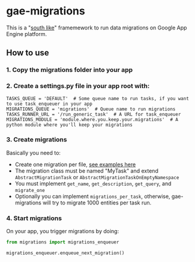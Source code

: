 gae-migrations
==============

This is a "[south like](http://south.readthedocs.org/en/latest)" framemework to run data migrations on Google App Engine platform.

## How to use

### 1. Copy the migrations folder into your app

### 2. Create a settings.py file in your app root with:

```
TASKS_QUEUE = 'DEFAULT'  # Some queue name to run tasks, if you want to use task_enqueuer in your app
MIGRATIONS_QUEUE = 'migrations'  # Queue name to run migrations
TASKS_RUNNER_URL = '/run_generic_task'  # A URL for task_enqueuer
MIGRATIONS_MODULE = 'module.where.you.keep.your.migrations'  # A python module where you'll keep your migrations
```

### 3. Create migrations

Basically you need to:

* Create one migration per file, [see examples here](https://github.com/qmagico/gae-migrations/tree/master/tests/my/migrations)
* The migration class must be named "MyTask" and extend `AbstractMigrationTask` or `AbstractMigrationTaskOnEmptyNamespace`
* You must implement `get_name`, `get_description`, `get_query`, and `migrate_one`
* Optionally you can implement `migrations_per_task`, otherwise, gae-migrations will try to migrate 1000 entities per task run.

### 4. Start migrations

On your app, you trigger migrations by doing:

```python
from migrations import migrations_enqueuer

migrations_enqueuer.enqueue_next_migration()
```